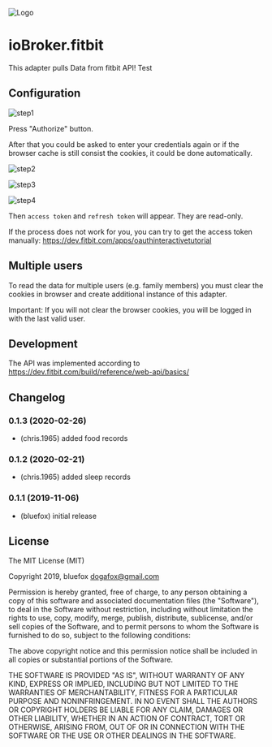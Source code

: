 ![Logo](admin/fitbit-api.png)
# ioBroker.fitbit

This adapter pulls Data from fitbit API!
Test

## Configuration
![step1](img/step1.png)

Press "Authorize" button.

After that you could be asked to enter your credentials again or if the browser cache is still consist the cookies, it could be done automatically.

![step2](img/step2.png)

![step3](img/step3.png)

![step4](img/step4.png)

Then `access token` and `refresh token` will appear. They are read-only.

If the process does not work for you, you can try to get the access token manually: https://dev.fitbit.com/apps/oauthinteractivetutorial

## Multiple users
To read the data for multiple users (e.g. family members) you must clear the cookies in browser and create additional instance of this adapter.

Important: If you will not clear the browser cookies, you will be logged in with the last valid user. 

## Development
The API was implemented according to https://dev.fitbit.com/build/reference/web-api/basics/

## Changelog

### 0.1.3 (2020-02-26)
* (chris.1965) added food records 
### 0.1.2 (2020-02-21)
* (chris.1965) added sleep records 
### 0.1.1 (2019-11-06)
* (bluefox) initial release

## License
The MIT License (MIT)

Copyright 2019, bluefox <dogafox@gmail.com>

Permission is hereby granted, free of charge, to any person obtaining a copy
of this software and associated documentation files (the "Software"), to deal
in the Software without restriction, including without limitation the rights
to use, copy, modify, merge, publish, distribute, sublicense, and/or sell
copies of the Software, and to permit persons to whom the Software is
furnished to do so, subject to the following conditions:

The above copyright notice and this permission notice shall be included in
all copies or substantial portions of the Software.

THE SOFTWARE IS PROVIDED "AS IS", WITHOUT WARRANTY OF ANY KIND, EXPRESS OR
IMPLIED, INCLUDING BUT NOT LIMITED TO THE WARRANTIES OF MERCHANTABILITY,
FITNESS FOR A PARTICULAR PURPOSE AND NONINFRINGEMENT. IN NO EVENT SHALL THE
AUTHORS OR COPYRIGHT HOLDERS BE LIABLE FOR ANY CLAIM, DAMAGES OR OTHER
LIABILITY, WHETHER IN AN ACTION OF CONTRACT, TORT OR OTHERWISE, ARISING FROM,
OUT OF OR IN CONNECTION WITH THE SOFTWARE OR THE USE OR OTHER DEALINGS IN
THE SOFTWARE.
